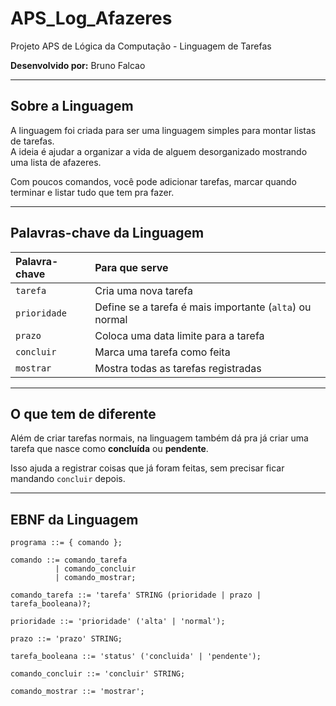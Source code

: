 # APS_Log_Afazeres
Projeto APS de Lógica da Computação - Linguagem de Tarefas

**Desenvolvido por:** Bruno Falcao

---

## Sobre a Linguagem

A linguagem foi criada para ser uma linguagem simples para montar listas de tarefas.  
A ideia é ajudar a organizar a vida de alguem desorganizado mostrando uma lista de afazeres.

Com poucos comandos, você pode adicionar tarefas, marcar quando terminar e listar tudo que tem pra fazer.

---

## Palavras-chave da Linguagem

| Palavra-chave | Para que serve |
|:---|:---|
| `tarefa` | Cria uma nova tarefa |
| `prioridade` | Define se a tarefa é mais importante (`alta`) ou normal |
| `prazo` | Coloca uma data limite para a tarefa |
| `concluir` | Marca uma tarefa como feita |
| `mostrar` | Mostra todas as tarefas registradas |

---

## O que tem de diferente

Além de criar tarefas normais, na linguagem também dá pra já criar uma tarefa que nasce como **concluída** ou **pendente**.

Isso ajuda a registrar coisas que já foram feitas, sem precisar ficar mandando `concluir` depois.

---

## EBNF da Linguagem

```ebnf
programa ::= { comando };

comando ::= comando_tarefa
          | comando_concluir
          | comando_mostrar;

comando_tarefa ::= 'tarefa' STRING (prioridade | prazo | tarefa_booleana)?;

prioridade ::= 'prioridade' ('alta' | 'normal');

prazo ::= 'prazo' STRING;

tarefa_booleana ::= 'status' ('concluida' | 'pendente');

comando_concluir ::= 'concluir' STRING;

comando_mostrar ::= 'mostrar';
